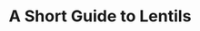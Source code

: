 ---
title: A Short Guide to Lentils
time: 20Min
layout: /layouts/article.njk
txcolor: FFB951
bgcolor: 6028FF
---
